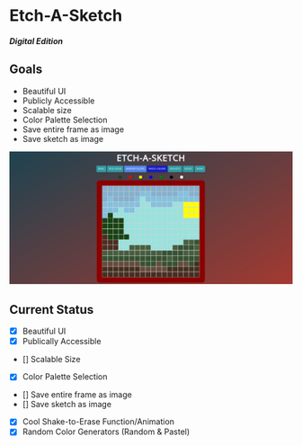# Etch-A-Sketch 
#### *Digital Edition*

## Goals
- Beautiful UI
- Publicly Accessible
- Scalable size
- Color Palette Selection
- Save entire frame as image
- Save sketch as image

![EAS Example](https://raw.githubusercontent.com/JacobCoffee/etch-a-sketch/master/EAS.png)

## Current Status
- [X] Beautiful UI
- [X] Publically Accessible
- [] Scalable Size
- [X] Color Palette Selection
- [] Save entire frame as image
- [] Save sketch as image
- [X] Cool Shake-to-Erase Function/Animation
- [X] Random Color Generators (Random & Pastel)
